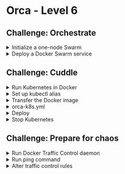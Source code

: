 # Orca - Level 6

## Challenge: Orchestrate

<details><summary>Initialize a one-node Swarm</summary>
<p>

```bash
docker swarm init
```

in case you are asked to pick a specific network interface:

```bash
ifconfig

# for example if eth1 was picked
docker swarm init --advertise-addr eth1
```

</p>
</details>

<details><summary>Deploy a Docker Swarm service</summary>
<p>

```bash
docker-compose stop
docker stack deploy -c docker-compose.yml orca
```

```bash
docker service ls
docker service ps orca_orca
```

```bash
docker service scale orca_orca=3
```

```bash
docker stack rm orca
```

</p>
</details>

## Challenge: Cuddle

<details><summary>Run Kubernetes in Docker</summary>
<p>

https://github.com/bsycorp/kind

```bash
docker run --rm --name kind -it \
    --privileged \
    -p 8443:8443 -p 10080:10080 \
    -p 8080:30080 \
    bsycorp/kind:latest-1.23
```

</p>
</details>

<details><summary>Set up kubectl alias</summary>
<p>

```bash
alias kubectl='docker exec -it kind kubectl'
```

</p>
</details>

<details><summary>Transfer the Docker image</summary>
<p>

```bash
docker save orca | docker exec -i kind docker load
```

```bash
docker exec kind docker images orca
```

</p>
</details>

<details><summary>orca-k8s.yml</summary>
<p>

```yaml
---
apiVersion: apps/v1
kind: Deployment
metadata:
  name: orca
spec:
  selector:
    matchLabels:
      app: orca
  replicas: 3
  template:
    metadata:
      labels:
        app: orca
    spec:
      containers:
      - name: orca
        image: orca:latest
        imagePullPolicy: Never
        ports:
        - containerPort: 8080

---
apiVersion: v1
kind: Service
metadata:
  name: orca
spec:
  ports:
  - name: http
    protocol: TCP
    port: 8080
    targetPort: 8080
    nodePort: 30080
  selector:
    app: orca
  type: LoadBalancer
```

</p>
</details>

<details><summary>Deploy</summary>
<p>

```bash
docker cp orca-k8s.yml kind:/
```

```bash
docker exec kind kubectl apply -f /orca-k8s.yml
```

```bash
docker exec kind kubectl get all
```

</p>
</details>

<details><summary>Stop Kubernetes</summary>
<p>

```bash
docker rm -f kind
```

</p>
</details>

## Challenge: Prepare for chaos

<details><summary>Run Docker Traffic Control daemon</summary>
<p>

https://github.com/lukaszlach/docker-tc

```bash
docker run -d \
    --name docker-tc \
    --network host \
    --cap-add NET_ADMIN \
    --restart always \
    -v /var/run/docker.sock:/var/run/docker.sock \
    -v /var/docker-tc:/var/docker-tc \
    lukaszlach/docker-tc
```

</p>
</details>

<details><summary>Run ping command</summary>
<p>

```bash
docker network create test
docker run -it --name ping \
    --net test \
    --label "com.docker-tc.enabled=1" \
    --label "com.docker-tc.delay=100ms" \
    --label "com.docker-tc.loss=50%" \
    --label "com.docker-tc.duplicate=50%" \
    busybox \
    ping google.com
```

</p>
</details>

<details><summary>Alter traffic control rules</summary>
<p>

```bash
curl -d'delay=300ms' localhost:4080/ping
```

</p>
</details>
